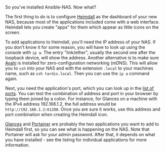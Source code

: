 So you've installed Ansible-NAS. Now what?

The first thing to do is to configure [Heimdall](https://heimdall.site/) as the
dashboard of your new NAS, because most of the applications included come with a
web interface. Heimdall lets you create "apps" for them which appear as little
icons on the screen. 

To add applications to Heimdall, you'll need the IP address of your NAS.  If you
don't know it for some reason, you will have to look up using the console with
`ip a`. The entry "link/ether", usually the second one after the loopback
device, will show the address. Another alternative is to make sure
[Avahi](https://www.avahi.org/) is installed for zero-configuration networking
(mDNS). This will allow you to `ssh` into your NAS and with the extension
`.local` to your machines name, such as `ssh tardis.local`. Then you can use the
`ip a` command again.

Next, you need the application's port, which you can look up in the [list of
ports](configuration/application_ports.md). You can test the combination of address and port
in your browser by typing them joined by a colon. For instance, for Glances on a
machine with the IPv4 address 192.168.1.2, the full address would be
`http://192.168.1.2:61208`. Once you are sure it works, use this address and
port combination when creating the Heimdall icon.

[Glances](https://nicolargo.github.io/glances/) and
[Portainer](https://www.portainer.io/) are probably the two applications you
want to add to Heimdall first, so you can see what is happening on the NAS.
Note that Portainer will ask for your admin password. After that, it depends on
what you have installed - see the listing for individual applications for more
information.
